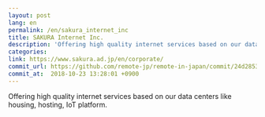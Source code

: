 ```yaml
---
layout: post
lang: en
permalink: /en/sakura_internet_inc
title: SAKURA Internet Inc.
description: 'Offering high quality internet services based on our data centers like housing, hosting, IoT platform.'
categories: 
link: https://www.sakura.ad.jp/en/corporate/
commit_url: https://github.com/remote-jp/remote-in-japan/commit/24d2853f50ccec2848fa78bf477908d17b4e2d20
commit_at:  2018-10-23 13:28:01 +0900
---
```


<p>Offering high quality internet services based on our data centers like housing, hosting, IoT platform.</p>
